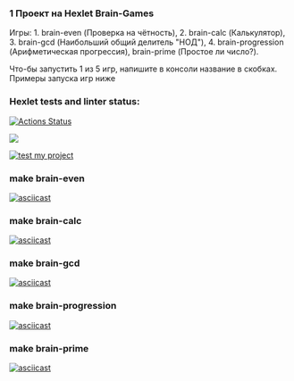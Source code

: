 ### 1 Проект на Hexlet Brain-Games 
Игры: 1. brain-even (Проверка на чётность), 2. brain-calc (Калькулятор), 3. brain-gcd (Наибольший общий делитель "НОД"), 4. brain-progression (Арифметическая прогрессия), brain-prime (Простое ли число?).

 Что-бы запустить 1 из 5 игр, напишите в консоли название в скобках. Примеры запуска игр ниже

### Hexlet tests and linter status:
[![Actions Status](https://github.com/phenixBolseChemTree/frontend-project-lvl1/workflows/hexlet-check/badge.svg)](https://github.com/phenixBolseChemTree/frontend-project-lvl1/actions)

<a href="https://codeclimate.com/github/phenixBolseChemTree/frontend-project-lvl1/maintainability"><img src="https://api.codeclimate.com/v1/badges/c1bcc8e65e06f8aa06aa/maintainability" /></a>

[![test my project](https://github.com/phenixBolseChemTree/frontend-project-lvl1/actions/workflows/nodejs.yml/badge.svg)](https://github.com/phenixBolseChemTree/frontend-project-lvl1/actions/workflows/nodejs.yml)

<!-- 1 make brain-even 2 make brain-calc 3 make brain-gcd 4 make brain-progression 5 make brain-prime -->
### make brain-even
[![asciicast](https://asciinema.org/a/488527.svg)](https://asciinema.org/a/488527)
### make brain-calc
[![asciicast](https://asciinema.org/a/488537.svg)](https://asciinema.org/a/488537)
### make brain-gcd
[![asciicast](https://asciinema.org/a/488549.svg)](https://asciinema.org/a/488549)
### make brain-progression
[![asciicast](https://asciinema.org/a/488583.svg)](https://asciinema.org/a/488583)
### make brain-prime
[![asciicast](https://asciinema.org/a/488584.svg)](https://asciinema.org/a/488584)